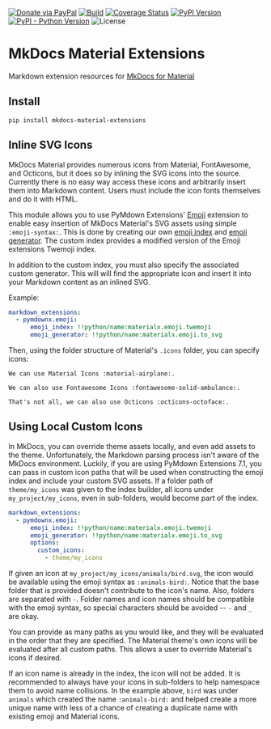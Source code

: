 [![Donate via PayPal][donate-image]][donate-link]
[![Build][github-ci-image]][github-ci-link]
[![Coverage Status][codecov-image]][codecov-link]
[![PyPI Version][pypi-image]][pypi-link]
[![PyPI - Python Version][python-image]][pypi-link]
![License][license-image-mit]
# MkDocs Material Extensions

Markdown extension resources for [MkDocs for Material][mkdocs-material]

## Install

```
pip install mkdocs-material-extensions
```

## Inline SVG Icons

MkDocs Material provides numerous icons from Material, FontAwesome, and Octicons, but it does so by inlining the SVG
icons into the source. Currently there is no easy way access these icons and arbitrarily insert them into Markdown
content. Users must include the icon fonts themselves and do it with HTML.

This module allows you to use PyMdown Extensions' [Emoji][emoji] extension to enable easy insertion of MkDocs Material's
SVG assets using simple `:emoji-syntax:`.  This is done by creating our own [emoji index][emoji-index] and
[emoji generator][emoji-generator]. The custom index provides a modified version of the Emoji extensions Twemoji
index.

In addition to the custom index, you must also specify the associated custom generator. This will will find the
appropriate icon and insert it into your Markdown content as an inlined SVG.

Example:

```yaml
markdown_extensions:
  - pymdownx.emoji:
      emoji_index: !!python/name:materialx.emoji.twemoji
      emoji_generator: !!python/name:materialx.emoji.to_svg
```

Then, using the folder structure of Material's `.icons` folder, you can specify icons:

```
We can use Material Icons :material-airplane:.

We can also use Fontawesome Icons :fontawesome-solid-ambulance:.

That's not all, we can also use Octicons :octicons-octoface:.
```

## Using Local Custom Icons

In MkDocs, you can override theme assets locally, and even add assets to the theme. Unfortunately, the Markdown parsing
process isn't aware of the MkDocs environment. Luckily, if you are using PyMdown Extensions 7.1, you can pass in custom
icon paths that will be used when constructing the emoji index and include your custom SVG assets. If a folder path of
`theme/my_icons` was given to the index builder, all icons under `my_project/my_icons`, even in sub-folders, would
become part of the index.

```yaml
markdown_extensions:
  - pymdownx.emoji:
      emoji_index: !!python/name:materialx.emoji.twemoji
      emoji_generator: !!python/name:materialx.emoji.to_svg
      options:
        custom_icons:
          - theme/my_icons
```

If given an icon at `my_project/my_icons/animals/bird.svg`, the icon would be available using the emoji syntax as
`:animals-bird:`. Notice that the base folder that is provided doesn't contribute to the icon's name. Also, folders
are separated with `-`. Folder names and icon names should be compatible with the emoji syntax, so special characters
should be avoided -- `-` and `_` are okay.

You can provide as many paths as you would like, and they will be evaluated in the order that they are specified. The
Material theme's own icons will be evaluated after all custom paths. This allows a user to override Material's icons if
desired.

If an icon name is already in the index, the icon will not be added. It is recommended to always have your icons in
sub-folders to help namespace them to avoid name collisions. In the example above, `bird` was under `animals` which
created the name `:animals-bird:` and helped create a more unique name with less of a chance of creating a duplicate
name with existing emoji and Material icons.

[emoji]: https://facelessuser.github.io/pymdown-extensions/extensions/emoji/
[emoji-index]: https://facelessuser.github.io/pymdown-extensions/extensions/emoji/#custom-emoji-indexes
[emoji-generator]: https://facelessuser.github.io/pymdown-extensions/extensions/emoji/#custom-emoji-generators
[mkdocs-material]: https://github.com/squidfunk/mkdocs-material

[donate-image]: https://img.shields.io/badge/Donate-PayPal-3fabd1?logo=paypal
[donate-link]: https://www.paypal.me/facelessuser
[github-ci-image]: https://github.com/facelessuser/mkdocs-material-extensions/workflows/build/badge.svg?branch=master&event=push
[github-ci-link]: https://github.com/facelessuser/mkdocs-material-extensions/actions?query=workflow%3Abuild+branch%3Amaster
[discord-image]: https://img.shields.io/discord/678289859768745989?logo=discord&logoColor=aaaaaa&color=mediumpurple&labelColor=333333
[discord-link]: https://discord.gg/TWs8Tgr
[codecov-image]: https://img.shields.io/codecov/c/github/facelessuser/mkdocs-material-extensions/master.svg?logo=codecov&logoColor=aaaaaa&labelColor=333333
[codecov-link]: https://codecov.io/github/facelessuser/mkdocs-material-extensions
[pypi-image]: https://img.shields.io/pypi/v/mkdocs-material-extensions.svg?logo=pypi&logoColor=aaaaaa&labelColor=333333
[pypi-link]: https://pypi.python.org/pypi/mkdocs-material-extensions
[python-image]: https://img.shields.io/pypi/pyversions/mkdocs-material-extensions?logo=python&logoColor=aaaaaa&labelColor=333333
[license-image-mit]: https://img.shields.io/badge/license-MIT-blue.svg?labelColor=333333
